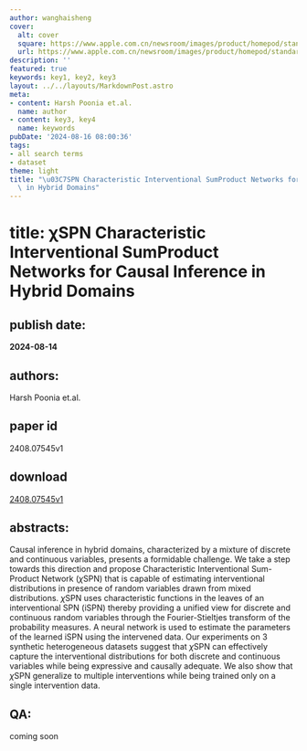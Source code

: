 ```yaml
---
author: wanghaisheng
cover:
  alt: cover
  square: https://www.apple.com.cn/newsroom/images/product/homepod/standard/Apple-HomePod-hero-230118_big.jpg.large_2x.jpg
  url: https://www.apple.com.cn/newsroom/images/product/homepod/standard/Apple-HomePod-hero-230118_big.jpg.large_2x.jpg
description: ''
featured: true
keywords: key1, key2, key3
layout: ../../layouts/MarkdownPost.astro
meta:
- content: Harsh Poonia et.al.
  name: author
- content: key3, key4
  name: keywords
pubDate: '2024-08-16 08:00:36'
tags:
- all search terms
- dataset
theme: light
title: "\u03C7SPN Characteristic Interventional SumProduct Networks for Causal Inference\
  \ in Hybrid Domains"
---
```


# title: χSPN Characteristic Interventional SumProduct Networks for Causal Inference in Hybrid Domains 
## publish date: 
**2024-08-14** 
## authors: 
  Harsh Poonia et.al. 
## paper id
2408.07545v1
## download
[2408.07545v1](http://arxiv.org/abs/2408.07545v1)
## abstracts:
Causal inference in hybrid domains, characterized by a mixture of discrete and continuous variables, presents a formidable challenge. We take a step towards this direction and propose Characteristic Interventional Sum-Product Network ($\chi$SPN) that is capable of estimating interventional distributions in presence of random variables drawn from mixed distributions. $\chi$SPN uses characteristic functions in the leaves of an interventional SPN (iSPN) thereby providing a unified view for discrete and continuous random variables through the Fourier-Stieltjes transform of the probability measures. A neural network is used to estimate the parameters of the learned iSPN using the intervened data. Our experiments on 3 synthetic heterogeneous datasets suggest that $\chi$SPN can effectively capture the interventional distributions for both discrete and continuous variables while being expressive and causally adequate. We also show that $\chi$SPN generalize to multiple interventions while being trained only on a single intervention data.
## QA:
coming soon
